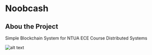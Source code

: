 # Noobcash
## Abou the Project
Simple Blockchain System for NTUA ECE Course Distributed Systems

![alt text](https://github.com/nafsika24/Noobcash/blob/main/screenshots/noobcash_logo.png)
